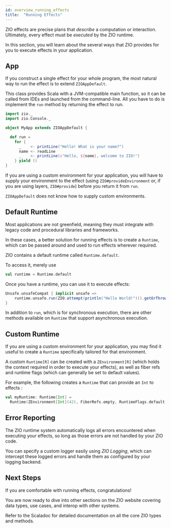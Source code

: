 ```yaml
---
id: overview_running_effects
title:  "Running Effects"
---
```


ZIO effects are precise plans that _describe_ a computation or interaction. Ultimately, every effect must be _executed_ by the ZIO runtime.

In this section, you will learn about the several ways that ZIO provides for you to execute effects in your application.

## App

If you construct a single effect for your whole program, the most natural way to run the effect is to extend `ZIOAppDefault`. 

This class provides Scala with a JVM-compatible main function, so it can be called from IDEs and launched from the command-line. All you have to do is implement the `run` method by returning the effect to run.

```scala mdoc:silent
import zio._
import zio.Console._

object MyApp extends ZIOAppDefault {

  def run =
    for {
      _    <- printLine("Hello! What is your name?")
      name <- readLine
      _    <- printLine(s"Hello, ${name}, welcome to ZIO!")
    } yield ()
}
```

If you are using a custom environment for your application, you will have to supply your environment to the effect (using `ZIO#provideEnvironment` or, if you are using layers, `ZIO#provide`) before you return it from `run`. 

`ZIOAppDefault` does not know how to supply custom environments.

## Default Runtime

Most applications are not greenfield, meaning they must integrate with legacy code and procedural libraries and frameworks.

In these cases, a better solution for running effects is to create a `Runtime`, which can be passed around and used to run effects wherever required.

ZIO contains a default runtime called `Runtime.default`.

To access it, merely use

```scala mdoc:silent
val runtime = Runtime.default
```

Once you have a runtime, you can use it to execute effects:

```scala mdoc:silent
Unsafe.unsafeCompat { implicit unsafe =>
    runtime.unsafe.run(ZIO.attempt(println("Hello World!"))).getOrThrowFiberFailure()
}
```

In addition to `run`, which is for synchronous execution, there are other methods available on `Runtime` that support asynchronous execution.

## Custom Runtime

If you are using a custom environment for your application, you may find it useful to create a `Runtime` specifically tailored for that environment.

A custom `Runtime[R]` can be created with a `ZEnvironment[R]` (which holds the context required in order to execute your effects), as well as fiber refs and runtime flags (which can generally be set to default values).

For example, the following creates a `Runtime` that can provide an `Int` to effects :

```scala mdoc:silent
val myRuntime: Runtime[Int] = 
  Runtime(ZEnvironment[Int](42), FiberRefs.empty, RuntimeFlags.default)
```

## Error Reporting

The ZIO runtime system automatically logs all errors encountered when executing your effects, so long as those errors are not handled by your ZIO code.

You can specify a custom logger easily using _ZIO Logging_, which can intercept these logged errors and handle them as configured by your logging backend.

## Next Steps

If you are comfortable with running effects, congratulations!

You are now ready to dive into other sections on the ZIO website covering data types, use cases, and interop with other systems. 

Refer to the Scaladoc for detailed documentation on all the core ZIO types and methods.
